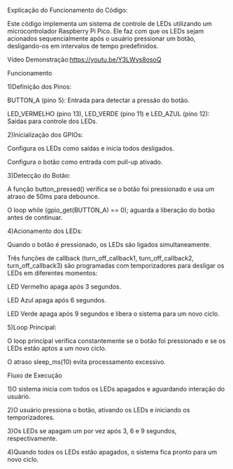 Explicação do Funcionamento do Código:

Este código implementa um sistema de controle de LEDs utilizando um microcontrolador Raspberry Pi Pico. Ele faz com que os LEDs sejam acionados sequencialmente após o usuário pressionar um botão, desligando-os em intervalos de tempo predefinidos.

Vídeo Demonstração:https://youtu.be/Y3LWvs8osoQ

Funcionamento

1)Definição dos Pinos:

BUTTON_A (pino 5): Entrada para detectar a pressão do botão.

LED_VERMELHO (pino 13), LED_VERDE (pino 11) e LED_AZUL (pino 12): Saídas para controle dos LEDs.

2)Inicialização dos GPIOs:

Configura os LEDs como saídas e inicia todos desligados.

Configura o botão como entrada com pull-up ativado.

3)Detecção do Botão:

A função button_pressed() verifica se o botão foi pressionado e usa um atraso de 50ms para debounce.

O loop while (gpio_get(BUTTON_A) == 0); aguarda a liberação do botão antes de continuar.

4)Acionamento dos LEDs:

Quando o botão é pressionado, os LEDs são ligados simultaneamente.

Três funções de callback (turn_off_callback1, turn_off_callback2, turn_off_callback3) são programadas com temporizadores para desligar os LEDs em diferentes momentos:

LED Vermelho apaga após 3 segundos.

LED Azul apaga após 6 segundos.

LED Verde apaga após 9 segundos e libera o sistema para um novo ciclo.

5)Loop Principal:

O loop principal verifica constantemente se o botão foi pressionado e se os LEDs estão aptos a um novo ciclo.

O atraso sleep_ms(10) evita processamento excessivo.

Fluxo de Execução

1)O sistema inicia com todos os LEDs apagados e aguardando interação do usuário.

2)O usuário pressiona o botão, ativando os LEDs e iniciando os temporizadores.

3)Os LEDs se apagam um por vez após 3, 6 e 9 segundos, respectivamente.

4)Quando todos os LEDs estão apagados, o sistema fica pronto para um novo ciclo.
